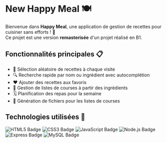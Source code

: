 # New Happy Meal 🍽️

Bienvenue dans **Happy Meal**, une application de gestion de recettes pour cuisiner sans efforts ! 🎉  
Ce projet est une version **remasterisée** d'un projet réalisé en B1.

## Fonctionnalités principales 📋
- 🎲 Sélection aléatoire de recettes à chaque visite
- 🔍 Recherche rapide par nom ou ingrédient avec autocomplétion
- ❤️ Ajouter des recettes aux favoris
- 🛒 Gestion de listes de courses à partir des ingrédients
- 🗓️ Planification des repas pour la semaine
- 📃 Génération de fichiers pour les listes de courses

## Technologies utilisées 🚀

![HTML5 Badge](https://img.shields.io/badge/-HTML5-E34F26?logo=html5&logoColor=white)
![CSS3 Badge](https://img.shields.io/badge/-CSS3-1572B6?logo=css3)
![JavaScript Badge](https://img.shields.io/badge/-JavaScript-F7DF1E?logo=javascript&logoColor=black)
![Node.js Badge](https://img.shields.io/badge/-Node.js-339933?logo=nodedotjs&logoColor=white)
![Express Badge](https://img.shields.io/badge/-Express.js-000000?logo=express&logoColor=white)
![MySQL Badge](https://img.shields.io/badge/-MySQL-4479A1?logo=mysql&logoColor=white)
